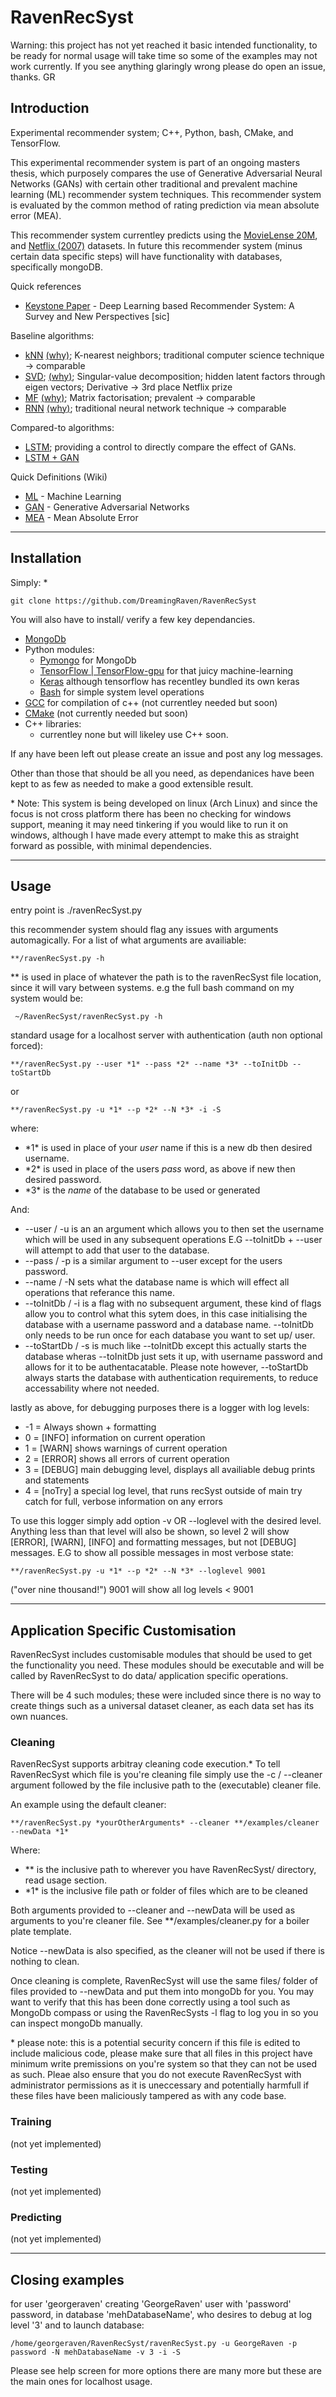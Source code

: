 # RavenRecSyst

Warning: this project has not yet reached it basic intended functionality, to be ready for normal usage will take time so some of the examples may not work currently. If you see anything glaringly wrong please do open an issue, thanks. GR
## Introduction

Experimental recommender system; C++, Python, bash, CMake, and TensorFlow.

This experimental recommender system is part of an ongoing masters thesis, which purposely compares the use of
Generative Adversarial Neural Networks (GANs) with certain other traditional and prevalent machine learning (ML)
recommender system techniques. This recommender system is evaluated by the common method of rating prediction
via mean absolute error (MEA).

This recommender system currentley predicts using the [MovieLense 20M](https://grouplens.org/datasets/movielens/20m/),
 and [Netflix (2007)](https://www.kaggle.com/netflix-inc/netflix-prize-data) datasets. In future this recommender system
  (minus certain data specific steps) will have functionality with databases, specifically mongoDB.

Quick references
* [Keystone Paper](https://arxiv.org/pdf/1707.07435.pdf) -
Deep Learning based Recommender System: A Survey and New Perspectives [sic]

Baseline algorithms:
* [kNN](https://en.wikipedia.org/wiki/K-nearest_neighbors_algorithm)
[(why)](http://ieeexplore.ieee.org/document/5286031/?reload=true);
 K-nearest neighbors; traditional computer science technique -> comparable
* [SVD](https://en.wikipedia.org/wiki/Singular-value_decomposition);
[(why)](http://ieeexplore.ieee.org/document/5286031/?reload=true);
Singular-value decomposition; hidden latent factors through eigen vectors; Derivative -> 3rd place Netflix prize
* [MF](https://en.wikipedia.org/wiki/Matrix_decomposition)
[(why)](https://link.springer.com/content/pdf/10.1007%2Fs10115-018-1157-2.pdf);
Matrix factorisation; prevalent -> comparable
* [RNN](https://en.wikipedia.org/wiki/Recurrent_neural_network)
[(why)](https://arxiv.org/abs/1707.07435);
traditional neural network technique -> comparable

Compared-to algorithms:
* [LSTM](https://en.wikipedia.org/wiki/Long_short-term_memory); providing a control to directly compare the effect of GANs.
* [LSTM + GAN](https://arxiv.org/abs/1611.09904)

Quick Definitions (Wiki)
* [ML](https://en.wikipedia.org/wiki/Machine_learning) - Machine Learning
* [GAN](https://en.wikipedia.org/wiki/Generative_adversarial_network) - Generative Adversarial Networks
* [MEA](https://en.wikipedia.org/wiki/Mean_absolute_error) - Mean Absolute Error

---

## Installation

Simply: *
````
git clone https://github.com/DreamingRaven/RavenRecSyst
````
You will also have to install/ verify a few key dependancies.

* [MongoDb](https://www.mongodb.com/)
* Python modules:
    * [Pymongo](https://api.mongodb.com/python/current/) for MongoDb
    * [TensorFlow | TensorFlow-gpu](https://www.tensorflow.org/install/) for that juicy machine-learning
    * [Keras](https://github.com/keras-team/keras) although tensorflow has recentley bundled its own keras
    * [Bash](https://www.gnu.org/software/bash/) for simple system level operations
* [GCC](https://gcc.gnu.org/) for compilation of c++ (not currentley needed but soon)
* [CMake](https://cmake.org/) (not currently needed but soon)
* C++ libraries:
    * currentley none but will likeley use C++ soon.

If any have been left out please create an issue and post any log messages.

Other than those that should be all you need, as dependanices have been kept to as few as needed to make a good extensible result.


\* Note: This system is being developed on linux (Arch Linux) and since the focus is not cross platform there has been no checking for windows support, meaning it may need tinkering if you would like to run it on windows, although I have made every attempt to make this as straight forward as possible, with minimal dependencies.

---

## Usage

entry point is ./ravenRecSyst.py

this recommender system should flag any issues with arguments automagically. For a list of what arguments are availiable:
````
**/ravenRecSyst.py -h
````

** is used in place of whatever the path is to the ravenRecSyst file location, since it will vary between systems. e.g the full bash command on my system would be:
````
 ~/RavenRecSyst/ravenRecSyst.py -h
````

standard usage for a localhost server with authentication (auth non optional forced):
````
**/ravenRecSyst.py --user *1* --pass *2* --name *3* --toInitDb --toStartDb
````
or
````
**/ravenRecSyst.py -u *1* --p *2* --N *3* -i -S
````
where:
* \*1\* is used in place of your *user* name if this is a new db then desired username.
* \*2\* is used in place of the users *pass* word, as above if new then desired password.
* \*3\* is the *name* of the database to be used or generated

And:
* --user / -u is an an argument which allows you to then set the username which will be used in any subsequent operations E.G --toInitDb + --user will attempt to add that user to the database.
* --pass / -p is a similar argument to --user except for the users password.
* --name / -N sets what the database name is which will effect all operations that referance this name.
* --toInitDb / -i is a flag with no subsequent argument, these kind of flags allow you to control what this sytem does, in this case initialising the database with a username password and a database name. --toInitDb only needs to be run once for each database you want to set up/ user.
* --toStartDb / -s is much like --toInitDb except this actually starts the database wheras --toInitDb just sets it up, with username password and allows for it to be authentacatable. Please note however, --toStartDb always starts the database with authentication requirements, to reduce accessability where not needed.

lastly as above, for debugging purposes there is a logger with log levels:
* -1 = Always shown + formatting
*  0 = [INFO] information on current operation
*  1 = [WARN] shows warnings of current operation
*  2 = [ERROR] shows all errors of current operation
*  3 = [DEBUG] main debugging level, displays all availiable debug prints and statements
*  4 = [noTry] a special log level, that runs recSyst outside of main try catch for full, verbose information on any errors

To use this logger simply add option -v OR --loglevel with the desired level. Anything less than that level will also be shown, so level 2 will show [ERROR], [WARN], [INFO] and formatting messages, but not [DEBUG] messages.
E.G to show all possible messages in most verbose state:
````
**/ravenRecSyst.py -u *1* --p *2* --N *3* --loglevel 9001
````
("over nine thousand!") 9001 will show all log levels < 9001

---

## Application Specific Customisation

RavenRecSyst includes customisable modules that should be used to get the
functionality you need. These modules should be executable and will be called
by RavenRecSyst to do data/ application specific operations.

There will be 4 such modules; these were included since there is no way to
create things such as a universal dataset cleaner, as each data set has its own
nuances.

### Cleaning
RavenRecSyst supports arbitray cleaning code execution.* To tell RavenRecSyst
which file is you're cleaning file simply use the -c / --cleaner argument
followed by the file inclusive path to the (executable) cleaner file.

An example using the default cleaner:
```
**/ravenRecSyst.py *yourOtherArguments* --cleaner **/examples/cleaner --newData *1*
```
Where:
* \*\* is the inclusive path to wherever you have RavenRecSyst/ directory, read
usage section.
* \*1\* is the inclusive file path or folder of files which are to be cleaned

Both arguments provided to --cleaner and --newData will be used as arguments to
you're cleaner file. See \*\*/examples/cleaner.py for a boiler plate template.

Notice --newData is also specified, as the cleaner will not be used if there is
nothing to clean.

Once cleaning is complete, RavenRecSyst will use the same files/ folder of files
provided to --newData and put them into mongoDb for you. You may want to verify
that this has been done correctly using a tool such as MongoDb compass or
using the RavenRecSysts -l flag to log you in so you can inspect mongoDb
manually.

\* please note: this is a potential security concern if this file is edited to
include malicious code, please make sure that all files in this project have
minimum write premissions on you're system so that they can not be used as such.
Pleae also ensure that you do not execute RavenRecSyst with administrator
permissions as it is uneccessary and potentially harmfull if these files have
been maliciously tampered as with any code base.

### Training
(not yet implemented)

### Testing
(not yet implemented)

### Predicting
(not yet implemented)

---

## Closing examples
for user 'georgeraven' creating 'GeorgeRaven' user with 'password' password, in database 'mehDatabaseName', who desires to debug at log level '3' and to launch database:
````
/home/georgeraven/RavenRecSyst/ravenRecSyst.py -u GeorgeRaven -p password -N mehDatabaseName -v 3 -i -S
````

Please see help screen for more options there are many more but these are the main ones for localhost usage.
